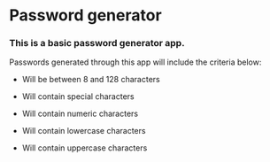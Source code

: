 # Password generator

### This is a basic password generator app.

Passwords generated through this app will include the criteria below:

- Will be between 8 and 128 characters

- Will contain special characters

- Will contain numeric characters

- Will contain lowercase characters

- Will contain uppercase characters

